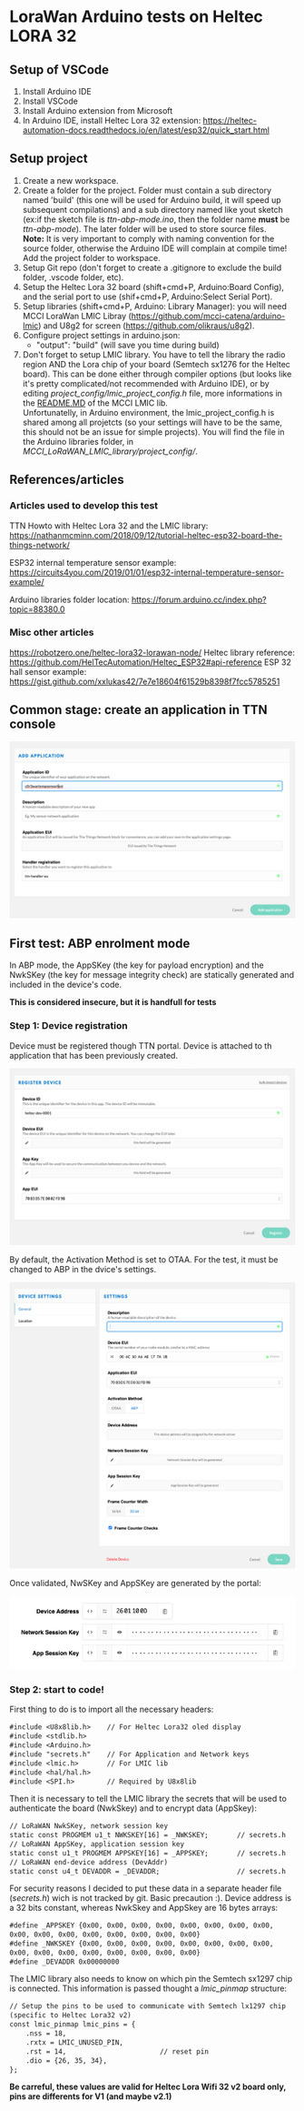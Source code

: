 # LoraWan Arduino tests on Heltec LORA 32

## Setup of VSCode

1) Install Arduino IDE
2) Install VSCode
3) Install Arduino extension from Microsoft
4) In Arduino IDE, install Heltec Lora 32 extension: https://heltec-automation-docs.readthedocs.io/en/latest/esp32/quick_start.html

## Setup project

1) Create a new workspace.
2) Create a folder for the project. Folder must contain a sub directory named 'build' (this one will be used for Arduino build, it will speed up subsequent compilations) and a sub directory named like yout sketch (ex:if the sketch file is *ttn-abp-mode.ino*, then the folder name **must** be *ttn-abp-mode*). The later folder will be used to store source files.  
**Note:** It is very important to comply with naming convention for the source folder, otherwise the Arduino IDE will complain at compile time!  
Add the project folder to workspace. 
3) Setup Git repo (don't forget to create a .gitignore to exclude the build folder, .vscode folder, etc).
4) Setup the Heltec Lora 32 board (shift+cmd+P, Arduino:Board Config), and the serial port to use (shif+cmd+P, Arduino:Select Serial Port).
5) Setup libraries (shift+cmd+P, Arduino: Library Manager): you will need MCCI LoraWan LMIC Libray (https://github.com/mcci-catena/arduino-lmic) and U8g2 for screen (https://github.com/olikraus/u8g2).
6) Configure project settings in arduino.json:
    * "output": "build" (will save you time during build)
7) Don't forget to setup LMIC library. You have to tell the library the radio region AND the Lora chip of your board (Semtech sx1276 for the Heltec board). This can be done either through compiler options (but looks like it's pretty complicated/not recommended with Arduino IDE), or by editing *project_config/lmic_project_config.h* file, more informations in the [README.MD](https://github.com/mcci-catena/arduino-lmic#adding-regions) of the MCCI LMIC lib.  
Unfortunatelly, in Arduino environment, the lmic_project_config.h is shared among all projetcts (so your settings will have to be the same, this should not be an issue for simple projects). You will find the file in the Arduino libraries folder, in *MCCI_LoRaWAN_LMIC_library/project_config/*.

## References/articles
### Articles used to develop this test
TTN Howto with Heltec Lora 32 and the LMIC library: https://nathanmcminn.com/2018/09/12/tutorial-heltec-esp32-board-the-things-network/

ESP32 internal temperature sensor example: https://circuits4you.com/2019/01/01/esp32-internal-temperature-sensor-example/

Arduino libraries folder location: https://forum.arduino.cc/index.php?topic=88380.0

### Misc other articles
https://robotzero.one/heltec-lora32-lorawan-node/
Heltec library reference: https://github.com/HelTecAutomation/Heltec_ESP32#api-reference
ESP 32 hall sensor example: https://gist.github.com/xxlukas42/7e7e18604f61529b8398f7fcc5785251

## Common stage: create an application in TTN console
![application creation](/images/appcreation.png)

## First test: ABP enrolment mode

In ABP mode, the AppSKey (the key for payload encryption) and the NwkSKey (the key for message integrity check) are statically generated and included in the device's code. 

**This is considered insecure, but it is handfull for tests**

### Step 1: Device registration
Device must be registered though TTN portal. Device is attached to th application that has been previously created.

![alt](/images/devicereg.png)

By default, the Activation Method is set to OTAA. For the test, it must be changed to ABP in the dvice's settings.

![alt](/images/changeABP.png)

Once validated, NwSKey and AppSKey are generated by the portal:

![alt](/images/ABPKeys.png)

### Step 2: start to code!
First thing to do is to import all the necessary headers:

    #include <U8x8lib.h>    // For Heltec Lora32 oled display
    #include <stdlib.h>
    #include <Arduino.h>
    #include "secrets.h"    // For Application and Network keys
    #include <lmic.h>       // For LMIC lib
    #include <hal/hal.h>
    #include <SPI.h>        // Required by U8x8lib

Then it is necessary to tell the LMIC library the secrets that will be used to authenticate the board (NwkSkey) and to encrypt data (AppSkey):

    // LoRaWAN NwkSKey, network session key
    static const PROGMEM u1_t NWKSKEY[16] = _NWKSKEY;       // secrets.h
    // LoRaWAN AppSKey, application session key
    static const u1_t PROGMEM APPSKEY[16] = _APPSKEY;       // secrets.h
    // LoRaWAN end-device address (DevAddr)
    static const u4_t DEVADDR = _DEVADDR;                   // secrets.h

For security reasons I decided to put these data in a separate header file (*secrets.h*) wich is not tracked by git. Basic precaution :). Device address is a 32 bits constant, whereas NwkSkey and AppSkey are 16 bytes arrays:

    #define _APPSKEY {0x00, 0x00, 0x00, 0x00, 0x00, 0x00, 0x00, 0x00, 0x00, 0x00, 0x00, 0x00, 0x00, 0x00, 0x00, 0x00}
    #define _NWKSKEY {0x00, 0x00, 0x00, 0x00, 0x00, 0x00, 0x00, 0x00, 0x00, 0x00, 0x00, 0x00, 0x00, 0x00, 0x00, 0x00}
    #define _DEVADDR 0x00000000

The LMIC library also needs to know on which pin the Semtech sx1297 chip is connected. This information is passed thought a *lmic_pinmap* structure:

    // Setup the pins to be used to communicate with Semtech lx1297 chip (specific to Heltec Lora32 v2)
    const lmic_pinmap lmic_pins = {
        .nss = 18,
        .rxtx = LMIC_UNUSED_PIN,
        .rst = 14,                       // reset pin
        .dio = {26, 35, 34}, 
    };

**Be carreful, these values are valid for Heltec Lora Wifi 32 v2 board only, pins are differents for V1 (and maybe v2.1)**



